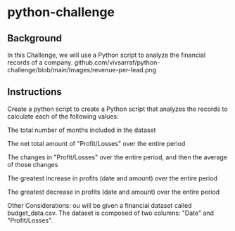 # python-challenge

## Background
In this Challenge, we will use a Python script to analyze the financial records of a company. 
github.com/vivsarraf/python-challenge/blob/main/Images/revenue-per-lead.png

## Instructions
Create a python script to create a Python script that analyzes the records to calculate each of the following values:

The total number of months included in the dataset

The net total amount of "Profit/Losses" over the entire period

The changes in "Profit/Losses" over the entire period, and then the average of those changes

The greatest increase in profits (date and amount) over the entire period

The greatest decrease in profits (date and amount) over the entire period

Other Considerations:
ou will be given a financial dataset called budget_data.csv. The dataset is composed of two columns: "Date" and "Profit/Losses".

